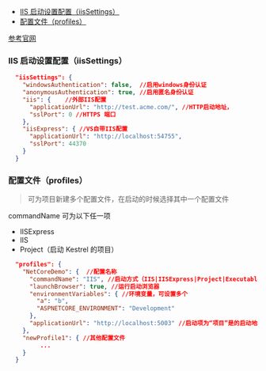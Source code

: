 
- [IIS 启动设置配置（iisSettings）](#iis-%E5%90%AF%E5%8A%A8%E8%AE%BE%E7%BD%AE%E9%85%8D%E7%BD%AEiissettings)
- [配置文件（profiles）](#%E9%85%8D%E7%BD%AE%E6%96%87%E4%BB%B6profiles)


[参考官网](https://docs.microsoft.com/zh-cn/aspnet/core/fundamentals/environments?view=aspnetcore-2.2)
### IIS 启动设置配置（iisSettings）
``` json
  "iisSettings": {
    "windowsAuthentication": false,  //启用windows身份认证
    "anonymousAuthentication": true, //启用匿名身份认证
    "iis": {    //外部IIS配置
      "applicationUrl": "http://test.acme.com/", //HTTP启动地址，
      "sslPort": 0 //HTTPS 端口
    },
    "iisExpress": { //VS自带IIS配置
      "applicationUrl": "http://localhost:54755",
      "sslPort": 44370
    }
  }
```

### 配置文件（profiles）
> 可为项目新建多个配置文件，在启动的时候选择其中一个配置文件

commandName 可为以下任一项
- IISExpress
- IIS
- Project（启动 Kestrel 的项目）

```json
  "profiles": {
    "NetCoreDemo": {  //配置名称
      "commandName": "IIS", //启动方式（IIS|IISExpress|Project|Executable）
      "launchBrowser": true, //运行启动浏览器
      "environmentVariables": { //环境变量，可设置多个
        "a": "b",
        "ASPNETCORE_ENVIRONMENT": "Development"
      },
      "applicationUrl": "http://localhost:5003" //启动项为“项目”是的启动地址默认为 http://localhost:5000
    },
    "newProfile1": { //其他配置文件
         ...
    }
  }
```
